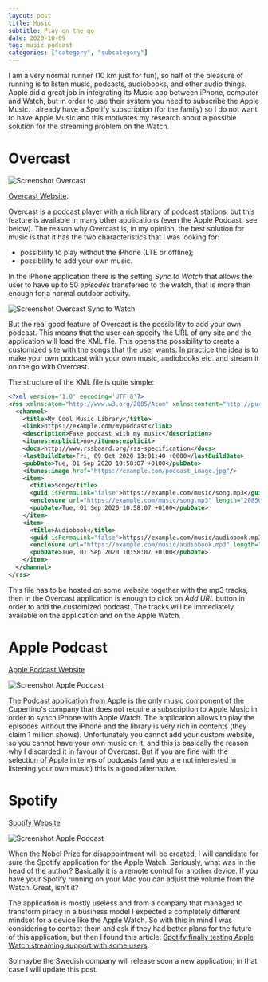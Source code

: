 ```yaml
---
layout: post
title: Music
subtitle: Play on the go
date: 2020-10-09
tag: music podcast
categories: ["category", "subcategory"]
---
```


I am a very normal runner (10 km just for fun), so half of the pleasure of running is to listen music, podcasts, audiobooks, and other audio things. Apple did a great job in integrating its Music app between iPhone, computer and Watch, but in order to use their system you need to subscribe the Apple Music. I already have a Spotify subscription (for the family) so I do not want to have Apple Music and this motivates my research about a possible solution for the streaming problem on the Watch.

# Overcast

![Screenshot Overcast](/assets/img/overcast.png)

[Overcast Website](https://overcast.fm/).

Overcast is a podcast player with a rich library of podcast stations, but this feature is available in many other applications (even the Apple Podcast, see below). The reason why Overcast is, in my opinion, the best solution for music is that it has the two characteristics that I was looking for:

- possibility to play without the iPhone (LTE or offline);
- possibility to add your own music.

In the iPhone application there is the setting *Sync to Watch* that allows the user to have up to 50 *episodes* transferred to the watch, that is more than enough for a normal outdoor activity.

![Screenshot Overcast Sync to Watch](/assets/img/overcast-sync.jpg)

But the real good feature of Overcast is the possibility to add your own podcast. This means that the user can specify the URL of any site and the application will load the XML file. This opens the possibility to create a customized site with the songs that the user wants. In practice the idea is to make your own podcast with your own music, audiobooks etc. and stream it on the go with Overcast.

The structure of the XML file is quite simple:

```xml
<?xml version='1.0' encoding='UTF-8'?>
<rss xmlns:atom="http://www.w3.org/2005/Atom" xmlns:content="http://purl.org/rss/1.0/modules/content/" xmlns:dc="http://purl.org/dc/elements/1.1/" xmlns:itunes="http://www.itunes.com/dtds/podcast-1.0.dtd" version="2.0">
  <channel>
    <title>My Cool Music Library</title>
    <link>https://example.com/mypodcast</link>
    <description>Fake podcast with my music</description>
    <itunes:explicit>no</itunes:explicit>
    <docs>http://www.rssboard.org/rss-specification</docs>
    <lastBuildDate>Fri, 09 Oct 2020 13:01:40 +0000</lastBuildDate>
    <pubDate>Tue, 01 Sep 2020 10:58:07 +0100</pubDate>
    <itunes:image href="https://example.com/podcast_image.jpg"/>
    <item>
      <title>Song</title>
      <guid isPermaLink="false">https://example.com/music/song.mp3</guid>
      <enclosure url="https://example.com/music/song.mp3" length="20856581" type="audio/mpeg"/>
      <pubDate>Tue, 01 Sep 2020 10:58:07 +0100</pubDate>
    </item>
    <item>
      <title>Audiobook</title>
      <guid isPermaLink="false">https://example.com/music/audiobook.mp3</guid>
      <enclosure url="https://example.com/music/audiobook.mp3" length="0" type="audio/mpeg"/>
      <pubDate>Tue, 01 Sep 2020 10:58:07 +0100</pubDate>
    </item>
  </channel>
</rss>
```

This file has to be hosted on some website together with the mp3 tracks, then in the Overcast application is enough to click on *Add URL* button in order to add the customized podcast. The tracks will be immediately available on the application and on the Apple Watch.

# Apple Podcast

[Apple Podcast Website](https://apps.apple.com/us/app/apple-podcasts/id525463029)

![Screenshot Apple Podcast](/assets/img/apple-podcast.png)

The Podcast application from Apple is the only music component of the Cupertino's company that does not require a subscription to Apple Music in order to synch iPhone with Apple Watch. The application allows to play the episodes without the iPhone and the library is very rich in contents (they claim 1 million shows). Unfortunately you cannot add your custom website, so you cannot have your own music on it, and this is basically the reason why I discarded it in favour of Overcast. But if you are fine with the selection of Apple in terms of podcasts (and you are not interested in listening your own music) this is a good alternative.

# Spotify

[Spotify Website](https://apps.apple.com/us/app/spotify-music-and-podcasts/id324684580#?platform=appleWatch)

![Screenshot Apple Podcast](/assets/img/spotify.png)

When the Nobel Prize for disappointment will be created, I will candidate for sure the Spotify application for the Apple Watch. Seriously, what was in the head of the author? Basically it is a remote control for another device. If you have your Spotify running on your Mac you can adjust the volume from the Watch. Great, isn't it?

The application is mostly useless and from a company that managed to transform piracy in a business model I expected a completely different mindset for a device like the Apple Watch. So with this in mind I was considering to contact them and ask if they had better plans for the future of this application, but then I found this article: [Spotify finally testing Apple Watch streaming support with some users](https://9to5mac.com/2020/09/17/spotify-finally-testing-apple-watch-streaming/).

So maybe the Swedish company will release soon a new application; in that case I will update this post.